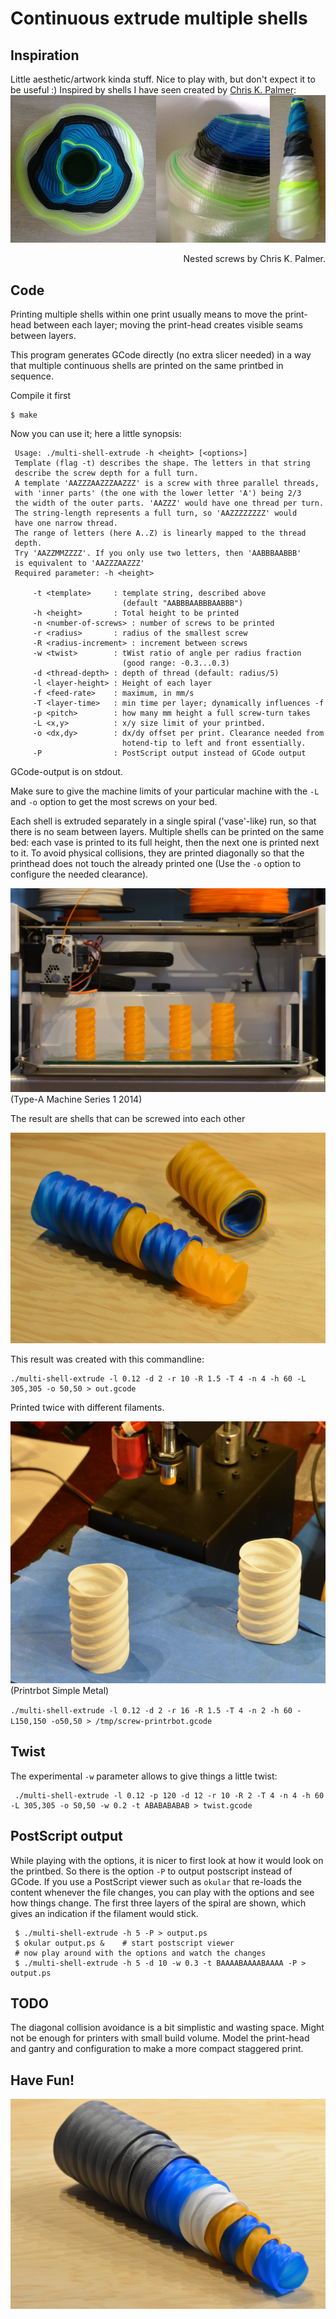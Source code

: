 Continuous extrude multiple shells
==================================

Inspiration
-----------
Little aesthetic/artwork kinda stuff. Nice to play with, but don't expect it
to be useful :)
Inspired by shells I have seen
created by [Chris K. Palmer](http://shadowfolds.com/):
<a href="http://shadowfolds.com/?p=54"><img src="https://github.com/hzeller/gcode-multi-shell-extrude/raw/master/img/chris-palmer-shells.jpg"></a>
<div align="right">Nested screws by Chris K. Palmer.</div>

Code
----
Printing multiple shells within one print usually means to move the print-head
between each layer; moving the print-head creates visible seams between layers.

This program generates GCode directly (no extra slicer needed) in a way that
multiple continuous shells are printed on the same printbed in sequence.

Compile it first

    $ make

Now you can use it; here a little synopsis:

     Usage: ./multi-shell-extrude -h <height> [<options>]
     Template (flag -t) describes the shape. The letters in that string
     describe the screw depth for a full turn.
     A template 'AAZZZAAZZZAAZZZ' is a screw with three parallel threads,
     with 'inner parts' (the one with the lower letter 'A') being 2/3
     the width of the outer parts. 'AAZZZ' would have one thread per turn.
     The string-length represents a full turn, so 'AAZZZZZZZZ' would
     have one narrow thread.
     The range of letters (here A..Z) is linearly mapped to the thread
     depth.
     Try 'AAZZMMZZZZ'. If you only use two letters, then 'AABBBAABBB'
     is equivalent to 'AAZZZAAZZZ'
     Required parameter: -h <height>

         -t <template>     : template string, described above
                             (default "AABBBAABBBAABBB")
         -h <height>       : Total height to be printed
         -n <number-of-screws> : number of screws to be printed
         -r <radius>       : radius of the smallest screw
         -R <radius-increment> : increment between screws
         -w <twist>        : tWist ratio of angle per radius fraction
                             (good range: -0.3...0.3)
         -d <thread-depth> : depth of thread (default: radius/5)
         -l <layer-height> : Height of each layer
         -f <feed-rate>    : maximum, in mm/s
         -T <layer-time>   : min time per layer; dynamically influences -f
         -p <pitch>        : how many mm height a full screw-turn takes
         -L <x,y>          : x/y size limit of your printbed.
         -o <dx,dy>        : dx/dy offset per print. Clearance needed from
                             hotend-tip to left and front essentially.
         -P                : PostScript output instead of GCode output

GCode-output is on stdout.

Make sure to give the machine limits of your particular machine with the `-L` and
`-o` option to get the most screws on your bed.

Each shell is extruded separately in a single spiral ('vase'-like) run, so that
there is no seam between layers. Multiple shells can be printed on the same bed:
each vase is printed to its full height, then the next one is printed next to
it. To avoid physical collisions, they are printed diagonally so that the
printhead does not touch the already printed one (Use the `-o` option to configure
the needed clearance).

![Print diagonally][print]
(Type-A Machine Series 1 2014)

The result are shells that can be screwed into each other

![Result][result]

This result was created with this commandline:

    ./multi-shell-extrude -l 0.12 -d 2 -r 10 -R 1.5 -T 4 -n 4 -h 60 -L 305,305 -o 50,50 > out.gcode

Printed twice with different filaments.

![Printrbot][printrbot]
(Printrbot Simple Metal)

`./multi-shell-extrude -l 0.12 -d 2 -r 16 -R 1.5 -T 4 -n 2 -h 60 -L150,150 -o50,50 > /tmp/screw-printrbot.gcode`

Twist
-----

The experimental `-w` parameter allows to give things a little twist:

     ./multi-shell-extrude -l 0.12 -p 120 -d 12 -r 10 -R 2 -T 4 -n 4 -h 60 -L 305,305 -o 50,50 -w 0.2 -t ABABABABAB > twist.gcode

PostScript output
-----------------

While playing with the options, it is nicer to first look at how it would look
on the printbed. So there is the option `-P` to output postscript instead of
GCode. If you use a PostScript viewer such as `okular` that re-loads the content
whenever the file changes, you can play with the options and see how things
change. The first three layers of the spiral are shown, which gives an
indication if the filament would stick.

     $ ./multi-shell-extrude -h 5 -P > output.ps
     $ okular output.ps &    # start postscript viewer
     # now play around with the options and watch the changes
     $ ./multi-shell-extrude -h 5 -d 10 -w 0.3 -t BAAAABAAAABAAAA -P > output.ps


TODO
----
The diagonal collision avoidance is a bit simplistic and wasting space. Might
not be enough for printers with small build volume. Model the print-head and
gantry and configuration to make a more compact staggered print.

Have Fun!
---------
![Multiple Screws from different prints][multiple-prints]


[print]: https://github.com/hzeller/gcode-multi-shell-extrude/raw/master/img/print.jpg
[printrbot]: https://github.com/hzeller/gcode-multi-shell-extrude/raw/master/img/printrbot.jpg
[result]: https://github.com/hzeller/gcode-multi-shell-extrude/raw/master/img/result.jpg
[multiple-prints]: https://github.com/hzeller/gcode-multi-shell-extrude/raw/master/img/multiscrew.jpg

